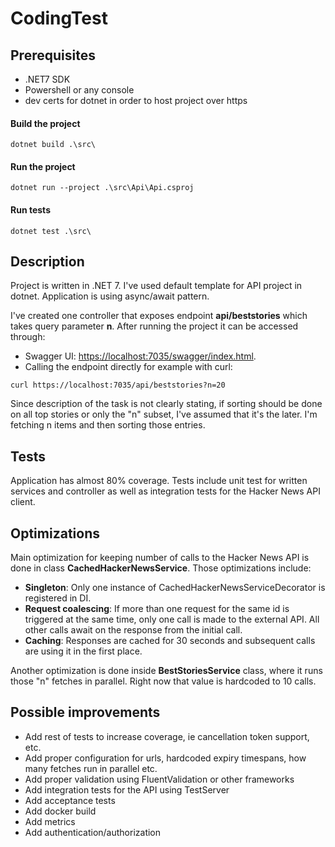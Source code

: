 # CodingTest

## Prerequisites

- .NET7 SDK
- Powershell or any console
- dev certs for dotnet in order to host project over https

#### Build the project

```pwsh
dotnet build .\src\
```

#### Run the project

```pwsh
dotnet run --project .\src\Api\Api.csproj
```

#### Run tests

```pwsh
dotnet test .\src\
```

## Description

Project is written in .NET 7. I've used default template for API project in dotnet. Application is using async/await pattern.

I've created one controller that exposes endpoint **api/beststories** which takes query parameter **n**. After running the project it can be accessed through:
- Swagger UI: [https://localhost:7035/swagger/index.html](https://localhost:7035/swagger/index.html).
- Calling the endpoint directly for example with curl: 
```pwsh
curl https://localhost:7035/api/beststories?n=20
```

Since description of the task is not clearly stating, if sorting should be done on all top stories or only the "n" subset, I've assumed that it's the later. I'm fetching n items and then sorting those entries.

## Tests

Application has almost 80% coverage. Tests include unit test for written services and controller as well as integration tests for the Hacker News API client.

## Optimizations

Main optimization for keeping number of calls to the Hacker News API is done in class **CachedHackerNewsService**. Those optimizations include:

- **Singleton**: Only one instance of CachedHackerNewsServiceDecorator is registered in DI.
- **Request coalescing**: If more than one request for the same id is triggered at the same time, only one call is made to the external API. All other calls await on the response from the initial call.
- **Caching**: Responses are cached for 30 seconds and subsequent calls are using it in the first place.

Another optimization is done inside **BestStoriesService** class, where it runs those "n" fetches in parallel. Right now that value is hardcoded to 10 calls.

## Possible improvements

- Add rest of tests to increase coverage, ie cancellation token support, etc.
- Add proper configuration for urls, hardcoded expiry timespans, how many fetches run in parallel etc.
- Add proper validation using FluentValidation or other frameworks
- Add integration tests for the API using TestServer
- Add acceptance tests
- Add docker build
- Add metrics
- Add authentication/authorization
